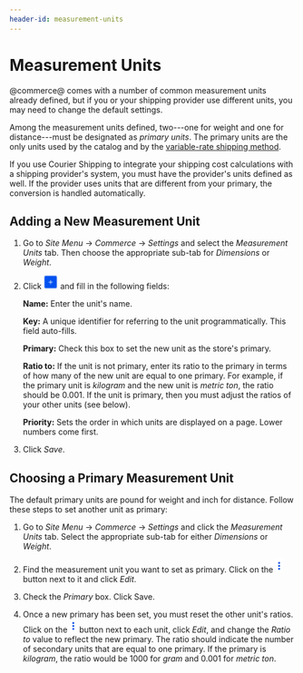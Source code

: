 ```yaml
---
header-id: measurement-units
---
```


# Measurement Units

@commerce@ comes with a number of common measurement units already defined, but
if you or your shipping provider use different units, you may need to change the
default settings.

Among the measurement units defined, two---one for weight and one for
distance---must be designated as *primary units*. The primary units are the only
units used by the catalog and by the 
[variable-rate shipping method](/web/commerce/documentation/-/knowledge_base/1-0/variable-rate-shipping). 

If you use Courier Shipping to integrate your shipping cost calculations with
a shipping provider's system, you must have the provider's units defined as
well. If the provider uses units that are different from your primary, the
conversion is handled automatically.

## Adding a New Measurement Unit

1.  Go to *Site Menu* &rarr; *Commerce* &rarr; *Settings* and select the
    *Measurement Units* tab. Then choose the appropriate sub-tab for
    *Dimensions* or *Weight*.

2.  Click ![Add](../../images/icon-add.png) and fill in the following
    fields:

    **Name:** Enter the unit's name.

    **Key:** A unique identifier for referring to the unit programmatically.
    This field auto-fills.

    **Primary:** Check this box to set the new unit as the store's primary.

    **Ratio to:** If the unit is not primary, enter its ratio to the primary in
    terms of how many of the new unit are equal to one primary. For example, if
    the primary unit is *kilogram* and the new unit is *metric ton*, the ratio
    should be 0.001. If the unit is primary, then you must adjust the ratios of
    your other units (see below).

    **Priority:** Sets the order in which units are displayed on a page. Lower
    numbers come first.

3.  Click *Save*.

## Choosing a Primary Measurement Unit

The default primary units are pound for weight and inch for distance. Follow
these steps to set another unit as primary:

1.  Go to *Site Menu* &rarr; *Commerce* &rarr; *Settings* and click the
    *Measurement Units* tab. Select the appropriate sub-tab for either
    *Dimensions* or *Weight*.

2.  Find the measurement unit you want to set as primary. Click on the
    ![Options](../../images/icon-options.png) button next to it and click
    *Edit*.

3.  Check the *Primary* box. Click Save.

4.  Once a new primary has been set, you must reset the other unit's ratios.
    Click on the ![Options](../../images/icon-options.png) button next to each
    unit, click *Edit*, and change the *Ratio to* value to reflect the new
    primary. The ratio should indicate the number of secondary units that are
    equal to one primary. If the primary is *kilogram*, the ratio would be 1000
    for *gram* and 0.001 for *metric ton*.
